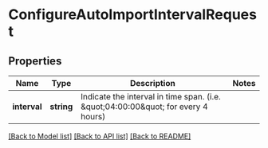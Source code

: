 # ConfigureAutoImportIntervalRequest

## Properties
Name | Type | Description | Notes
------------ | ------------- | ------------- | -------------
**interval** | **string** | Indicate the interval in time span. (i.e. \&quot;04:00:00\&quot; for every 4 hours) | 

[[Back to Model list]](../README.md#documentation-for-models) [[Back to API list]](../README.md#documentation-for-api-endpoints) [[Back to README]](../README.md)


